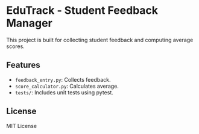 # EduTrack - Student Feedback Manager

This project is built for collecting student feedback and computing average scores.

## Features
- `feedback_entry.py`: Collects feedback.
- `score_calculator.py`: Calculates average.
- `tests/`: Includes unit tests using pytest.

## License
MIT License
